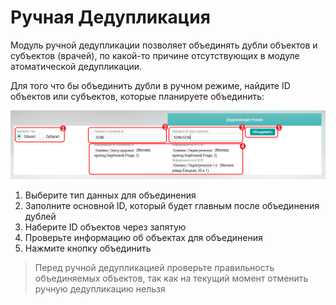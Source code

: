 # Ручная Дедупликация

Модуль ручной дедупликации позволяет объединять дубли объектов и субъектов (врачей), по какой-то причине отсутствующих в модуле атоматической дедупликации. 

Для того что бы объединить дубли в ручном режиме, найдите ID объектов или субъектов, которые планируете объединить:


![](../images/tools-deduplication-manual.png)


1. Выберите тип данных для объединения
2. Заполните основной ID, который будет главным после объединения дублей
3. Наберите ID объектов через запятую
4. Проверьте информацию об объектах для объединения
5. Нажмите кнопку объединить

> Перед ручной дедупликацией проверьте правильность объединяемых объектов, так как на текущий момент отменить ручную дедупликацию нельзя
